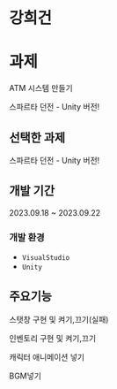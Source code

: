# 강희건

# 과제

ATM 시스템 만들기

스파르타 던전 - Unity  버전!

## 선택한 과제

스파르타 던전 - Unity  버전! 

## 개발 기간

2023.09.18 ~ 2023.09.22

### 개발 환경

- `VisualStudio`
- `Unity`

## 주요기능

스탯창 구현 및 켜기,끄기(실패)

인벤토리 구현 및 켜기,끄기

캐릭터 애니메이션 넣기

BGM넣기
